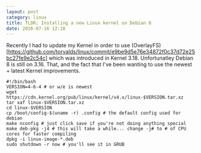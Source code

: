 ```yaml
---
layout: post
category: linux
title: TLDR; Installing a new Linux kernel on Debian 8
date: 2016-07-16 12:18
---
```


Recently I had to update my Kernel in order to use (OverlayFS)[https://github.com/torvalds/linux/commit/e9be9d5e76e34872f0c37d72e25bc27fe9e2c54c] which was introduced in Kernel 3.18. Unfortunatley Debian 8 is still on 3.16. That, and the fact that I've been wanting to use the newest + latest Kernel improvements.
```
#!/bin/bash
VERSION=4-6-4 # or w/e is newest
wget https://cdn.kernel.org/pub/linux/kernel/v4.x/linux-$VERSION.tar.xz
tar xaf linux-$VERSION.tar.xz
cd linux-$VERSION
cp /boot/config-$(uname -r) .config # the default config used for debian
make nconfig # just click save if you're not doing anything special
make deb-pkg -j4 # this will take a while... change -j# to # of CPU cores for faster compiling
dpkg -i linux-image-*.deb
sudo shutdown -r now # you'll see it in GRUB
```
